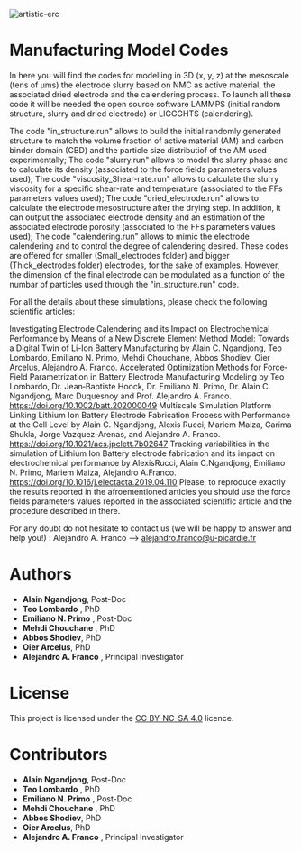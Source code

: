 ![artistic-erc](https://user-images.githubusercontent.com/50483699/86449612-b9113980-bd18-11ea-8ee0-ddd5cf7326a4.png)

Manufacturing Model Codes
========================================================
In here you will find the codes for modelling in 3D (x, y, z) at the mesoscale (tens of µms) the electrode slurry based on NMC as active material, the associated dried electrode and the calendering process. To launch all these code it will be needed the open source software LAMMPS (initial random structure, slurry and dried electrode) or LIGGGHTS (calendering).

The code "in_structure.run" allows to build the initial randomly generated structure to match the volume fraction of active material (AM) and carbon binder domain (CBD) and the particle size distributiof of the AM used experimentally;
The code "slurry.run" allows to model the slurry phase and to calculate its density (associated to the force fields parameters values used);
The code "viscosity_Shear-rate.run" allows to calculate the slurry viscosity for a specific shear-rate and temperature (associated to the FFs parameters values used);
The code "dried_electrode.run" allows to calculate the electrode mesostructure after the drying step. In addition, it can output the associated electrode density and an estimation of the associated electrode porosity (associated to the FFs parameters values used);
The code "calendering.run" allows to mimic the electrode calendering and to control the degree of calendering desired.
These codes are offered for smaller (Small_electrodes folder) and bigger (Thick_electrodes folder) electrodes, for the sake of examples. However, the dimension of the final electrode can be modulated as a function of the numbar of particles used through the "in_structure.run" code.

For all the details about these simulations, please check the following scientific articles:

Investigating Electrode Calendering and its Impact on Electrochemical Performance by Means of a New Discrete Element Method Model: Towards a Digital Twin of Li-Ion Battery Manufacturing by Alain C. Ngandjong, Teo Lombardo, Emiliano N. Primo, Mehdi Chouchane, Abbos Shodiev, Oier Arcelus, Alejandro A. Franco.
Accelerated Optimization Methods for Force‐Field Parametrization in Battery Electrode Manufacturing Modeling by Teo Lombardo, Dr. Jean‐Baptiste Hoock, Dr. Emiliano N. Primo, Dr. Alain C. Ngandjong, Marc Duquesnoy and Prof. Alejandro A. Franco. https://doi.org/10.1002/batt.202000049
Multiscale Simulation Platform Linking Lithium Ion Battery Electrode Fabrication Process with Performance at the Cell Level by Alain C. Ngandjong, Alexis Rucci, Mariem Maiza, Garima Shukla, Jorge Vazquez-Arenas, and Alejandro A. Franco. https://doi.org/10.1021/acs.jpclett.7b02647
Tracking variabilities in the simulation of Lithium Ion Battery electrode fabrication and its impact on electrochemical performance by AlexisRucci, Alain C.Ngandjong, Emiliano N. Primo, Mariem Maiza, Alejandro A.Franco. https://doi.org/10.1016/j.electacta.2019.04.110
Please, to reproduce exactly the results reported in the afroementioned articles you should use the force fields parameters values reported in the associated scientific article and the procedure described in there.

For any doubt do not hesitate to contact us (we will be happy to answer and help you!) : Alejandro A. Franco --> alejandro.franco@u-picardie.fr
 
 Authors
 ========================================================
  - **Alain Ngandjong**, Post-Doc
  - **Teo Lombardo** , PhD
  - **Emiliano N. Primo** , Post-Doc
  - **Mehdi Chouchane** , PhD
  - **Abbos Shodiev**, PhD
  - **Oier Arcelus**, PhD
  - **Alejandro A. Franco** , Principal Investigator

 License
========================================================

This project is licensed under the [CC BY-NC-SA 4.0](https://creativecommons.org/licenses/by-nc-sa/4.0/) licence.

 Contributors
========================================================
  - **Alain Ngandjong**, Post-Doc
  - **Teo Lombardo** , PhD
  - **Emiliano N. Primo** , Post-Doc
  - **Mehdi Chouchane** , PhD
  - **Abbos Shodiev**, PhD
  - **Oier Arcelus**, PhD
  - **Alejandro A. Franco** , Principal Investigator